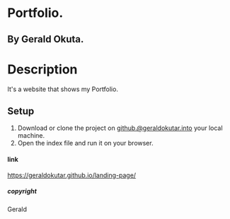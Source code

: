 # Portfolio.
## By Gerald Okuta.
#  Description
It's a website that shows my Portfolio.
## Setup
1. Download or clone the project on github.@geraldokutar.into your local machine.
2. Open the index file and run it on your browser.
#### link
https://geraldokutar.github.io/landing-page/
##### copyright
Gerald
